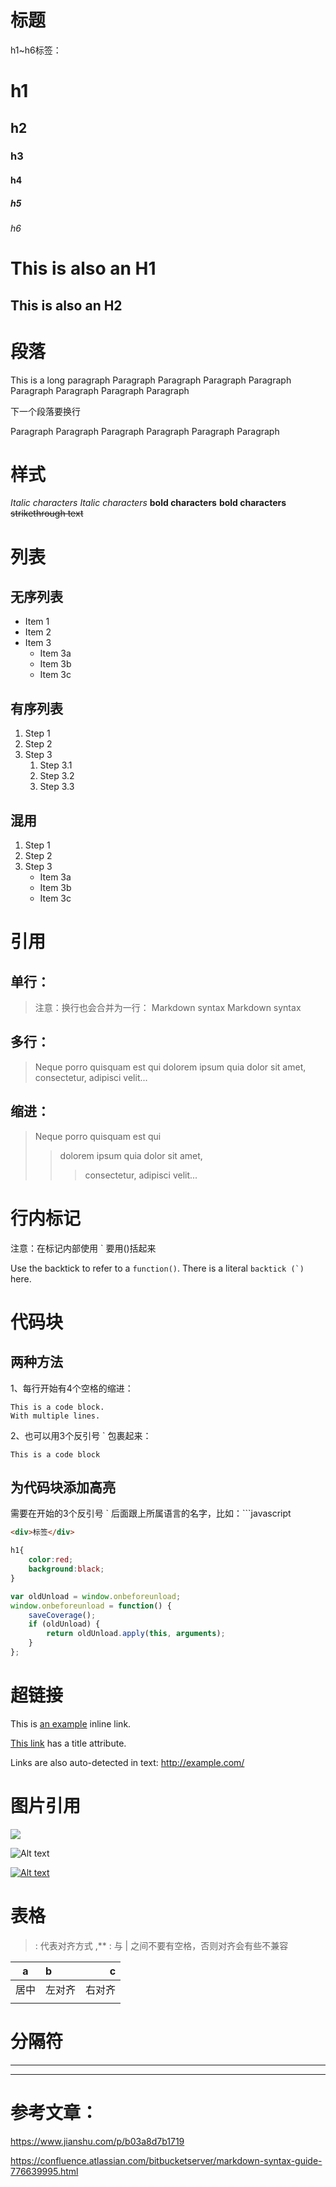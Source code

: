 # 标题
h1~h6标签：
# h1
## h2
### h3
#### h4
##### h5
###### h6
This is also an H1
===
This is also an H2
---

# 段落
This is a long paragraph Paragraph Paragraph Paragraph Paragraph Paragraph Paragraph Paragraph Paragraph

下一个段落要换行

Paragraph Paragraph Paragraph Paragraph Paragraph Paragraph

# 样式
*Italic characters* 
_Italic characters_
**bold characters**
__bold characters__
~~strikethrough text~~

# 列表
## 无序列表
*  Item 1
*  Item 2
*  Item 3
    *  Item 3a
    *  Item 3b
    *  Item 3c
## 有序列表
1.  Step 1
2.  Step 2
3.  Step 3
    1.  Step 3.1
    2.  Step 3.2
    3.  Step 3.3
## 混用
1.  Step 1
2.  Step 2
3.  Step 3
    *  Item 3a
	*  Item 3b
	*  Item 3c

# 引用
## 单行：
> 注意：换行也会合并为一行：
Markdown syntax
Markdown syntax
## 多行：
> Neque porro quisquam est qui 
> dolorem ipsum quia dolor sit amet, 
> consectetur, adipisci velit...
## 缩进：
> Neque porro quisquam est qui 
>> dolorem ipsum quia dolor sit amet, 
>>> consectetur, adipisci velit...

# 行内标记
注意：在标记内部使用 ` 要用()括起来

Use the backtick to refer to a `function()`.
There is a literal ``backtick (`)`` here.

# 代码块
## 两种方法
1、每行开始有4个空格的缩进：

    This is a code block.
    With multiple lines.
2、也可以用3个反引号 ` 包裹起来：

```
This is a code block
```

## 为代码块添加高亮
需要在开始的3个反引号 ` 后面跟上所属语言的名字，比如：```javascript
```html
<div>标签</div>
```
```css
h1{
    color:red;
    background:black;
}
```
```javascript
var oldUnload = window.onbeforeunload;
window.onbeforeunload = function() {
    saveCoverage();
    if (oldUnload) {
        return oldUnload.apply(this, arguments);
    }
};
```

# 超链接

This is [an example](http://www.example.com/) inline link.

[This link](http://example.com/ "Title") has a title attribute.

Links are also auto-detected in text: http://example.com/

# 图片引用

![](www.baidu.com/img/bd_logo1.png)

![Alt text](http://www.baidu.com/img/bd_logo1.png "Title")

[![Alt text](http://www.baidu.com/img/bd_logo1.png "该图片带有链接")](http://www.baidu.com/)

# 表格

> : 代表对齐方式 ,** : 与 | 之间不要有空格，否则对齐会有些不兼容

|    a    |       b       |      c     |
|:-------:|:------------- | ----------:|
|   居中  |     左对齐    |   右对齐   |
|         |               |            |

# 分隔符

***
---

# 参考文章：

https://www.jianshu.com/p/b03a8d7b1719

https://confluence.atlassian.com/bitbucketserver/markdown-syntax-guide-776639995.html